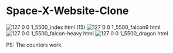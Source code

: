 # Space-X-Website-Clone
![127 0 0 1_5500_index html (15)](https://user-images.githubusercontent.com/98593592/193685236-65fea4e2-bcfb-4ee3-8a95-8d706aa0a848.png)
![127 0 0 1_5500_falcon9 html](https://user-images.githubusercontent.com/98593592/193685311-28c2c00d-4136-4bd4-8825-af4399e92208.png)
![127 0 0 1_5500_falcon-heavy html](https://user-images.githubusercontent.com/98593592/193685408-8920f8c7-5180-4988-a4a2-8fd56fea57cb.png)
![127 0 0 1_5500_dragon html](https://user-images.githubusercontent.com/98593592/193685464-a76c3b65-007b-4009-b401-3a1848275914.png)


PS: The counters work.
